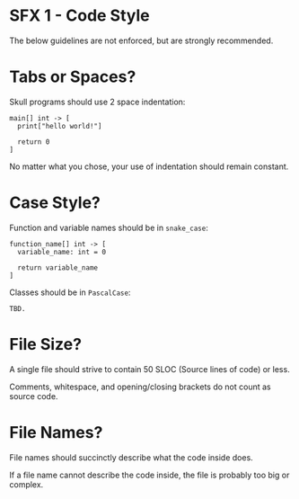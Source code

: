 # SFX 1 - Code Style

The below guidelines are not enforced, but are strongly recommended.

# Tabs or Spaces?

Skull programs should use 2 space indentation:

```
main[] int -> [
  print["hello world!"]

  return 0
]
```

No matter what you chose, your use of indentation should remain constant.

# Case Style?

Function and variable names should be in `snake_case`:

```
function_name[] int -> [
  variable_name: int = 0

  return variable_name
]
```

Classes should be in `PascalCase`:

```
TBD.
```

# File Size?

A single file should strive to contain 50 SLOC (Source lines of code) or less.

Comments, whitespace, and opening/closing brackets do not count as source code.

# File Names?

File names should succinctly describe what the code inside does.

If a file name cannot describe the code inside, the file is probably too big or complex.